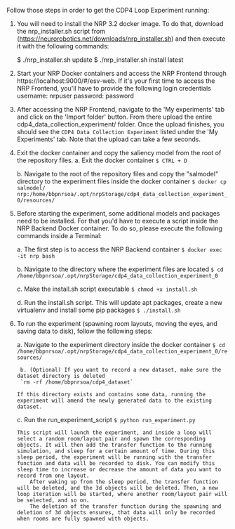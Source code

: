 Follow those steps in order to get the CDP4 Loop Experiment running:

1. You will need to install the NRP 3.2 docker image. To do that, download the nrp_installer.sh script from (https://neurorobotics.net/downloads/nrp_installer.sh) and then execute it with the following commands:

	$ ./nrp_installer.sh update
	$ ./nrp_installer.sh install latest

2. Start your NRP Docker containers and access the NRP Frontend through https://localhost:9000/#/esv-web. If it's your first time to access the NRP Frontend, you'll have to provide the following login credentials
        username: nrpuser
        password: password

3. After accessing the NRP Frontend, navigate to the 'My experiments' tab and click on the 'Import folder' button. From there upload the entire cdp4_data_collection_experiment/ folder. Once the upload finishes, you should see the `CDP4 Data Collection Experiment` listed under the 'My Experiments' tab. Note that the upload can take a few seconds.

4. Exit the docker container and copy the saliency model from the root of the repository files.
	a. Exit the docker container
		`$ CTRL + D`

	b. Navigate to the root of the repository files and copy the "salmodel" directory to the experiment files inside the docker container
		`$ docker cp salmodel/ nrp:/home/bbpnrsoa/.opt/nrpStorage/cdp4_data_collection_experiment_0/resources/` 

5. Before starting the experiment, some additional models and packages need to be installed. For that you'd have to execute a script inside the NRP Backend Docker container. To do so, please execute the following commands inside a Terminal:

	a. The first step is to access the NRP Backend container
		`$ docker exec -it nrp bash`

	b. Navigate to the directory where the experiment files are located
		`$ cd /home/bbpnrsoa/.opt/nrpStorage/cdp4_data_collection_experiment_0`

	c. Make the install.sh script executable
		`$ chmod +x install.sh`

	d. Run the install.sh script. This will update apt packages, create a new virtualenv and install some pip packages
		`$ ./install.sh`

6. To run the experiment (spawning room layouts, moving the eyes, and saving data to disk), follow the following steps:

	a. Navigate to the experiment directory inside the docker container
		`$ cd /home/bbpnrsoa/.opt/nrpStorage/cdp4_data_collection_experiment_0/resources/`

        b. (Optional) If you want to record a new dataset, make sure the dataset directory is deleted
		`rm -rf /home/bbpnrsoa/cdp4_dataset`

	   If this directory exists and contains some data, running the experiment will amend the newly generated data to the existing dataset.

	c. Run the run_experiment_script
		`$ python run_experiment.py`

	   This script will launch the experiment, and inside a loop will select a random room/layout pair and spawn the corresponding objects. It will then add the transfer function to the running simulation, and sleep for a certain amount of time. During this sleep period, the experiment will be running with the transfer function and data will be recorded to disk. You can modify this sleep time to increase or decrease the amount of data you want to record from one layout.
           After waking up from the sleep period, the transfer function will be deleted, and the 3d objects will be deleted. Then, a new loop iteration will be started, where another room/layout pair will be selected, and so on.
           The deletion of the transfer function during the spawning and deletion of 3d objects ensures, that data will only be recorded when rooms are fully spawned with objects.
